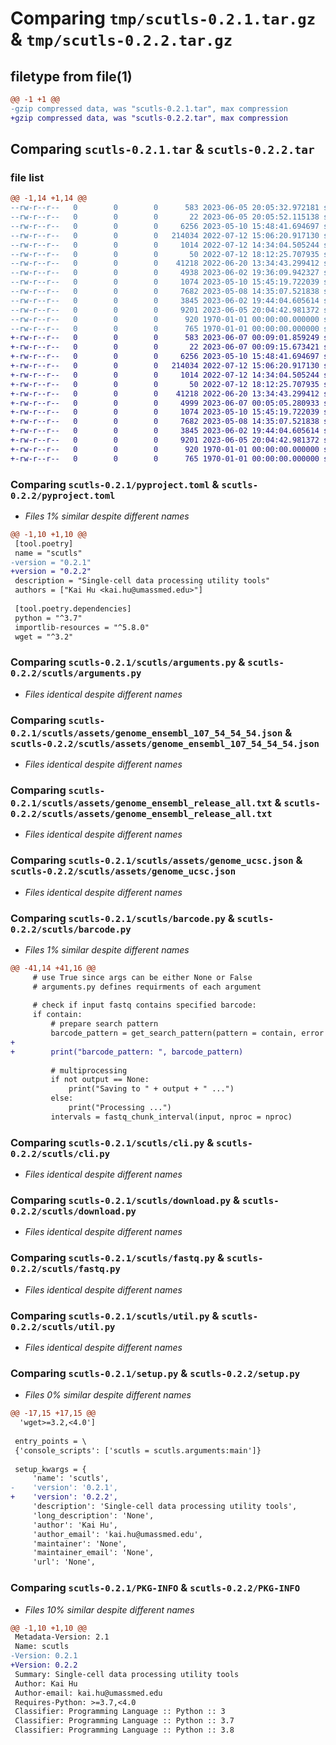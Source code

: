 # Comparing `tmp/scutls-0.2.1.tar.gz` & `tmp/scutls-0.2.2.tar.gz`

## filetype from file(1)

```diff
@@ -1 +1 @@
-gzip compressed data, was "scutls-0.2.1.tar", max compression
+gzip compressed data, was "scutls-0.2.2.tar", max compression
```

## Comparing `scutls-0.2.1.tar` & `scutls-0.2.2.tar`

### file list

```diff
@@ -1,14 +1,14 @@
--rw-r--r--   0        0        0      583 2023-06-05 20:05:32.972181 scutls-0.2.1/pyproject.toml
--rw-r--r--   0        0        0       22 2023-06-05 20:05:52.115138 scutls-0.2.1/scutls/__init__.py
--rw-r--r--   0        0        0     6256 2023-05-10 15:48:41.694697 scutls-0.2.1/scutls/arguments.py
--rw-r--r--   0        0        0   214034 2022-07-12 15:06:20.917130 scutls-0.2.1/scutls/assets/genome_ensembl_107_54_54_54.json
--rw-r--r--   0        0        0     1014 2022-07-12 14:34:04.505244 scutls-0.2.1/scutls/assets/genome_ensembl_release_all.txt
--rw-r--r--   0        0        0       50 2022-07-12 18:12:25.707935 scutls-0.2.1/scutls/assets/genome_ensembl_release_use.txt
--rw-r--r--   0        0        0    41218 2022-06-20 13:34:43.299412 scutls-0.2.1/scutls/assets/genome_ucsc.json
--rw-r--r--   0        0        0     4938 2023-06-02 19:36:09.942327 scutls-0.2.1/scutls/barcode.py
--rw-r--r--   0        0        0     1074 2023-05-10 15:45:19.722039 scutls-0.2.1/scutls/cli.py
--rw-r--r--   0        0        0     7682 2023-05-08 14:35:07.521838 scutls-0.2.1/scutls/download.py
--rw-r--r--   0        0        0     3845 2023-06-02 19:44:04.605614 scutls-0.2.1/scutls/fastq.py
--rw-r--r--   0        0        0     9201 2023-06-05 20:04:42.981372 scutls-0.2.1/scutls/util.py
--rw-r--r--   0        0        0      920 1970-01-01 00:00:00.000000 scutls-0.2.1/setup.py
--rw-r--r--   0        0        0      765 1970-01-01 00:00:00.000000 scutls-0.2.1/PKG-INFO
+-rw-r--r--   0        0        0      583 2023-06-07 00:09:01.859249 scutls-0.2.2/pyproject.toml
+-rw-r--r--   0        0        0       22 2023-06-07 00:09:15.673421 scutls-0.2.2/scutls/__init__.py
+-rw-r--r--   0        0        0     6256 2023-05-10 15:48:41.694697 scutls-0.2.2/scutls/arguments.py
+-rw-r--r--   0        0        0   214034 2022-07-12 15:06:20.917130 scutls-0.2.2/scutls/assets/genome_ensembl_107_54_54_54.json
+-rw-r--r--   0        0        0     1014 2022-07-12 14:34:04.505244 scutls-0.2.2/scutls/assets/genome_ensembl_release_all.txt
+-rw-r--r--   0        0        0       50 2022-07-12 18:12:25.707935 scutls-0.2.2/scutls/assets/genome_ensembl_release_use.txt
+-rw-r--r--   0        0        0    41218 2022-06-20 13:34:43.299412 scutls-0.2.2/scutls/assets/genome_ucsc.json
+-rw-r--r--   0        0        0     4999 2023-06-07 00:05:05.280933 scutls-0.2.2/scutls/barcode.py
+-rw-r--r--   0        0        0     1074 2023-05-10 15:45:19.722039 scutls-0.2.2/scutls/cli.py
+-rw-r--r--   0        0        0     7682 2023-05-08 14:35:07.521838 scutls-0.2.2/scutls/download.py
+-rw-r--r--   0        0        0     3845 2023-06-02 19:44:04.605614 scutls-0.2.2/scutls/fastq.py
+-rw-r--r--   0        0        0     9201 2023-06-05 20:04:42.981372 scutls-0.2.2/scutls/util.py
+-rw-r--r--   0        0        0      920 1970-01-01 00:00:00.000000 scutls-0.2.2/setup.py
+-rw-r--r--   0        0        0      765 1970-01-01 00:00:00.000000 scutls-0.2.2/PKG-INFO
```

### Comparing `scutls-0.2.1/pyproject.toml` & `scutls-0.2.2/pyproject.toml`

 * *Files 1% similar despite different names*

```diff
@@ -1,10 +1,10 @@
 [tool.poetry]
 name = "scutls"
-version = "0.2.1"
+version = "0.2.2"
 description = "Single-cell data processing utility tools"
 authors = ["Kai Hu <kai.hu@umassmed.edu>"]
 
 [tool.poetry.dependencies]
 python = "^3.7"
 importlib-resources = "^5.8.0"
 wget = "^3.2"
```

### Comparing `scutls-0.2.1/scutls/arguments.py` & `scutls-0.2.2/scutls/arguments.py`

 * *Files identical despite different names*

### Comparing `scutls-0.2.1/scutls/assets/genome_ensembl_107_54_54_54.json` & `scutls-0.2.2/scutls/assets/genome_ensembl_107_54_54_54.json`

 * *Files identical despite different names*

### Comparing `scutls-0.2.1/scutls/assets/genome_ensembl_release_all.txt` & `scutls-0.2.2/scutls/assets/genome_ensembl_release_all.txt`

 * *Files identical despite different names*

### Comparing `scutls-0.2.1/scutls/assets/genome_ucsc.json` & `scutls-0.2.2/scutls/assets/genome_ucsc.json`

 * *Files identical despite different names*

### Comparing `scutls-0.2.1/scutls/barcode.py` & `scutls-0.2.2/scutls/barcode.py`

 * *Files 1% similar despite different names*

```diff
@@ -41,14 +41,16 @@
     # use True since args can be either None or False
     # arguments.py defines requirments of each argument
 
     # check if input fastq contains specified barcode:
     if contain:
         # prepare search pattern
         barcode_pattern = get_search_pattern(pattern = contain, error = error, rc_barcode = rc_barcode)
+        
+        print("barcode_pattern: ", barcode_pattern)
 
         # multiprocessing
         if not output == None:
             print("Saving to " + output + " ...")
         else:
             print("Processing ...")
         intervals = fastq_chunk_interval(input, nproc = nproc)
```

### Comparing `scutls-0.2.1/scutls/cli.py` & `scutls-0.2.2/scutls/cli.py`

 * *Files identical despite different names*

### Comparing `scutls-0.2.1/scutls/download.py` & `scutls-0.2.2/scutls/download.py`

 * *Files identical despite different names*

### Comparing `scutls-0.2.1/scutls/fastq.py` & `scutls-0.2.2/scutls/fastq.py`

 * *Files identical despite different names*

### Comparing `scutls-0.2.1/scutls/util.py` & `scutls-0.2.2/scutls/util.py`

 * *Files identical despite different names*

### Comparing `scutls-0.2.1/setup.py` & `scutls-0.2.2/setup.py`

 * *Files 0% similar despite different names*

```diff
@@ -17,15 +17,15 @@
  'wget>=3.2,<4.0']
 
 entry_points = \
 {'console_scripts': ['scutls = scutls.arguments:main']}
 
 setup_kwargs = {
     'name': 'scutls',
-    'version': '0.2.1',
+    'version': '0.2.2',
     'description': 'Single-cell data processing utility tools',
     'long_description': 'None',
     'author': 'Kai Hu',
     'author_email': 'kai.hu@umassmed.edu',
     'maintainer': 'None',
     'maintainer_email': 'None',
     'url': 'None',
```

### Comparing `scutls-0.2.1/PKG-INFO` & `scutls-0.2.2/PKG-INFO`

 * *Files 10% similar despite different names*

```diff
@@ -1,10 +1,10 @@
 Metadata-Version: 2.1
 Name: scutls
-Version: 0.2.1
+Version: 0.2.2
 Summary: Single-cell data processing utility tools
 Author: Kai Hu
 Author-email: kai.hu@umassmed.edu
 Requires-Python: >=3.7,<4.0
 Classifier: Programming Language :: Python :: 3
 Classifier: Programming Language :: Python :: 3.7
 Classifier: Programming Language :: Python :: 3.8
```

